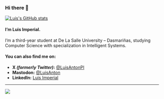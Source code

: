 ### Hi there 👋
[![Luis's GitHub stats](https://github-readme-stats.vercel.app/api?username=LuisAPI)](https://github.com/anuraghazra/github-readme-stats)

#### I’m Luis Imperial.

I’m a third-year student at De La Salle University – Dasmariñas, studying Computer Science with specialization in Intelligent Systems.

#### You can also find me on:

- **X *(formerly Twitter)*:** [@LuisAntonPI](https://x.com/LuisAntonPI)
- **Mastodon:** [@LuisAnton](https://social.vivaldi.net/@LuisAnton)
- **LinkedIn:** [Luis Imperial](https://www.linkedin.com/in/LuisAntonPI)

-----

![](https://social-cdn.vivaldi.net/system/accounts/headers/109/381/802/621/232/583/original/c0ef3a79ad593916.png)